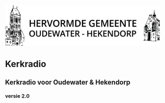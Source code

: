 ![logo](Afbeeldingen/Logo-Oudewater-Hekendorp.jpeg)
# Kerkradio
## Kerkradio voor Oudewater & Hekendorp
### versie 2.0
